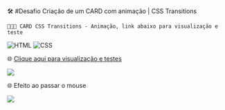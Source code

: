 🛠️ #Desafio Criação de um CARD com animação | CSS Transitions <br>





```
👨🏻‍💻 CARD CSS Transitions - Animação, link abaixo para visualização e teste

```



![HTML](https://img.shields.io/badge/HTML5-E34F26?style=for-the-badge&logo=html5&logoColor=white&link=https://github.com/diegonery465) 
![CSS](https://img.shields.io/badge/CSS3-1572B6?style=for-the-badge&logo=css3&logoColor=white&link=https://github.com/diegonery465)


🌐 [Clique aqui para visualização e testes](https://cardcsstransitions.netlify.app/) <br>

<img src = "https://github.com/diegonery465/Projetos-HTML-CSS-JS/blob/main/CSS-Animation/CARD-CSSTransitions/img-READ/img01.PNG"> <br>



🌐 Efeito ao passar o mouse <br>

<img src = https://github.com/diegonery465/Projetos-HTML-CSS-JS/blob/main/CSS-Animation/CARD-CSSTransitions/img-READ/img02.PNG> <br>
